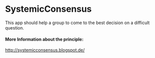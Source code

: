 # SystemicConsensus

This app should help a group to come to the best decision on a difficult question.


#### More Information about the principle:
http://systemicconsensus.blogspot.de/
